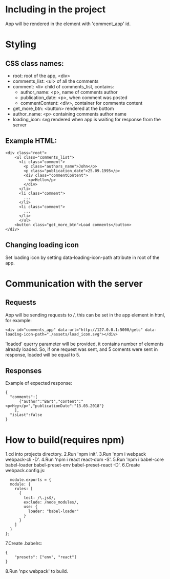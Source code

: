 # Including in the project
App will be rendered in the element with 'comment_app' id.

# Styling
## CSS class names:
* root: root of the app, &lt;div> 
* comments_list: &lt;ul> of all the comments
* comment: &lt;li> child of comments_list, contains:
  * author_name: &lt;p>, name of comments author
  * publication_date: &lt;p>, when comment was posted
  * commentContent: &lt;div>, container for comments content
* get_more_btn: &lt;button> rendered at the bottom
* author_name: &lt;p> containing comments author name
* loading_icon: svg rendered when app is waiting for response from the server

## Example HTML:
```
<div class="root">
    <ul class="comments_list">
      <li class="comment">
        <p class="authors_name">John</p>
        <p class="publication_date">25.09.1995</p>
        <div class="commentContent">
          <p>Hello</p>
        </div>
      </li>
      <li class="comment">
        ...
      </li>
      <li class="comment">
        ...
      </li>
      </ul>
    <button class="get_more_btn">Load comments</button>
</div>
```
## Changing loading icon
Set loading icon by setting data-loading-icon-path attribute in root of the app.

# Communication with the server
## Requests
App will be sending requests to <host>/<commentendpoint>, this can be set in the app element in html, for example:
```
<div id="comments_app" data-url="http://127.0.0.1:5000/getc" data-loading-icon-path="./assets/load_icon.svg"></div>
```
'loaded' querry parameter will be provided, it contains number of elements already loaded. So, if one request was sent, and 5 coments were sent in response, loaded will be equal to 5.

## Responses
Example of expected response:
```
{
  "comments":[
      {"author":"Bart","content":"<p>Hey</p>","publicationDate":"13.03.2018"}
    ],
  "isLast":false
}
```

# How to build(requires npm)
  1.cd into projects directory.
  2.Run 'npm init'.
  3.Run 'npm i webpack webpack-cli -D'.
  4.Run 'npm i react react-dom -S'.
  5.Run 'npm i babel-core babel-loader babel-preset-env babel-preset-react -D'.
  6.Create webpack.config.js:
```
  module.exports = {
  module: {
    rules: [
      {
        test: /\.js$/,
        exclude: /node_modules/,
        use: {
          loader: "babel-loader"
        }
      }
    ]
  }
};
```
  7.Create .babelrc:
```
{
    "presets": ["env", "react"]
}
```
  8.Run 'npx webpack' to build.
